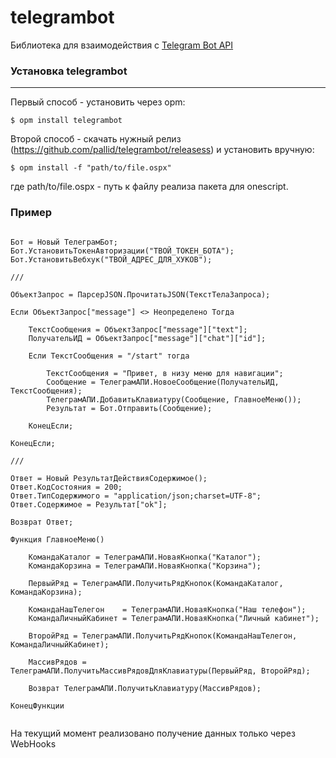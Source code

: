 # telegrambot
Библиотека для взаимодействия с [Telegram Bot API](https://core.telegram.org/bots/api)

### Установка telegrambot
----
Первый способ - установить через opm:

```
$ opm install telegrambot
```

Второй способ - скачать нужный релиз (https://github.com/pallid/telegrambot/releasess) и установить вручную:

```
$ opm install -f "path/to/file.ospx"
```

где path/to/file.ospx - путь к файлу реализа пакета для onescript.

### Пример
```

Бот = Новый ТелеграмБот;
Бот.УстановитьТокенАвторизации("ТВОЙ_ТОКЕН_БОТА");
Бот.УстановитьВебхук("ТВОЙ_АДРЕС_ДЛЯ_ХУКОВ");

///

ОбъектЗапрос = ПарсерJSON.ПрочитатьJSON(ТекстТелаЗапроса);
      
Если ОбъектЗапрос["message"] <> Неопределено Тогда
            
    ТекстСообщения = ОбъектЗапрос["message"]["text"];
    ПолучательИД = ОбъектЗапрос["message"]["chat"]["id"];

    Если ТекстСообщения = "/start" тогда
                  
        ТекстСообщения = "Привет, в низу меню для навигации";       
        Сообщение = ТелеграмАПИ.НовоеСообщение(ПолучательИД, ТекстСообщения);
        ТелеграмАПИ.ДобавитьКлавиатуру(Сообщение, ГлавноеМеню());
        Результат = Бот.Отправить(Сообщение); 
            
    КонецЕсли;      
            
КонецЕсли; 

///

Ответ = Новый РезультатДействияСодержимое();
Ответ.КодСостояния = 200;
Ответ.ТипСодержимого = "application/json;charset=UTF-8";
Ответ.Содержимое = Результат["ok"];
      
Возврат Ответ;

```

```
Функция ГлавноеМеню()

	КомандаКаталог = ТелеграмАПИ.НоваяКнопка("Каталог");
	КомандаКорзина = ТелеграмАПИ.НоваяКнопка("Корзина");

	ПервыйРяд = ТелеграмАПИ.ПолучитьРядКнопок(КомандаКаталог, КомандаКорзина);

	КомандаНашТелегон 	 = ТелеграмАПИ.НоваяКнопка("Наш телефон");
	КомандаЛичныйКабинет = ТелеграмАПИ.НоваяКнопка("Личный кабинет");

	ВторойРяд = ТелеграмАПИ.ПолучитьРядКнопок(КомандаНашТелегон, КомандаЛичныйКабинет);

	МассивРядов = ТелеграмАПИ.ПолучитьМассивРядовДляКлавиатуры(ПервыйРяд, ВторойРяд);

	Возврат ТелеграмАПИ.ПолучитьКлавиатуру(МассивРядов);

КонецФункции


```

На текущий момент реализовано получение данных только через WebHooks